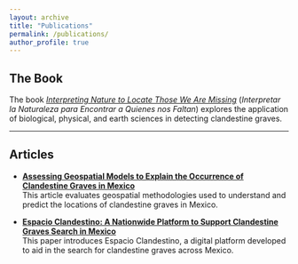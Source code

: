 ```yaml
---
layout: archive
title: "Publications"
permalink: /publications/
author_profile: true
---
```


## **The Book**  
The book *[Interpreting Nature to Locate Those We Are Missing](https://www.centrogeo.org.mx/cgeo_archivo/240926_libro-interpretar-la-naturaleza.pdf)* (*Interpretar la Naturaleza para Encontrar a Quienes nos Faltan*) explores the application of biological, physical, and earth sciences in detecting clandestine graves.

---

## **Articles**  

- **[Assessing Geospatial Models to Explain the Occurrence of Clandestine Graves in Mexico](https://www.sciencedirect.com/science/article/abs/pii/S0379073824001956)**  
  This article evaluates geospatial methodologies used to understand and predict the locations of clandestine graves in Mexico.  

- **[Espacio Clandestino: A Nationwide Platform to Support Clandestine Graves Search in Mexico](https://link.springer.com/chapter/10.1007/978-3-031-61440-8_14)**  
  This paper introduces Espacio Clandestino, a digital platform developed to aid in the search for clandestine graves across Mexico.  
